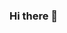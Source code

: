 ### Hi there 👋

<!--
**Prathamesh-Shanbhag/Prathamesh-Shanbhag** is a ✨ _special_ ✨ repository because its `README.md` (this file) appears on your GitHub profile.

Here are some ideas to get you started:

- 🔭 I’m currently working on refining my Javascript Skills
- 🌱 I’m currently learning Javascript,React.js,Angular.js,Flutter App Development.
- 👯 I’m looking to collaborate on GitHub Campus Experts,any kind of Hackathons,or Student Developer Clubs!
- 🤔 I’m looking for help with REST APIs,and Back-End Development
- 💬 Ask me about HTML,CSS & Javascript,Visual Studio,Fitness too!
- 📫 How to reach me: Instagram: prathamesh_117
- ⚡ Fun fact: I am a CS student,who developed interest in Web Development in my current and ongoing 3rd Year!
-->
